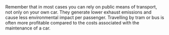 ---
layout: nothing
categories: Air
tags: tipEN
body: Remember that in most cases you can rely on public means of transport, not only on your own car. They generate lower exhaust emissions and cause less environmental impact per passenger. Travelling by tram or bus is often more profitable compared to the costs associated with the maintenance of a car.
---